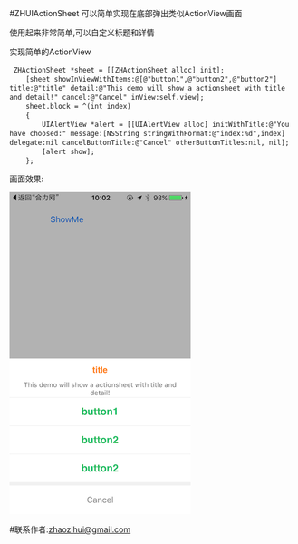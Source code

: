 #ZHUIActionSheet
可以简单实现在底部弹出类似ActionView画面 

使用起来非常简单,可以自定义标题和详情

实现简单的ActionView

```
 ZHActionSheet *sheet = [[ZHActionSheet alloc] init];
    [sheet showInViewWithItems:@[@"button1",@"button2",@"button2"] title:@"title" detail:@"This demo will show a actionsheet with title and detail!" cancel:@"Cancel" inView:self.view];
    sheet.block = ^(int index)
    {
        UIAlertView *alert = [[UIAlertView alloc] initWithTitle:@"You have choosed:" message:[NSString stringWithFormat:@"index:%d",index] delegate:nil cancelButtonTitle:@"Cancel" otherButtonTitles:nil, nil];
        [alert show];
    };
```

画面效果:

<img src="https://raw.githubusercontent.com/zhaozihui/ZHUIActionSheet/master/IMG_1207.PNG" width="320" height="568" alt="画面效果"/>



#联系作者:zhaozihui@gmail.com